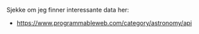 Sjekke om jeg finner interessante data her:
 * https://www.programmableweb.com/category/astronomy/api

